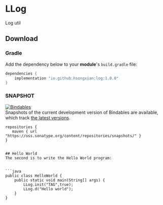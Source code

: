 # LLog
Log util

## Download


### Gradle
Add the dependency below to your **module**'s `build.gradle` file:
```gradle
dependencies {
    implementation "io.github.hsongxian:log:1.0.0"
}
```


### SNAPSHOT
[![Bindables](https://img.shields.io/static/v1?label=snapshot&message=bindables&logo=apache%20maven&color=C71A36)](https://oss.sonatype.org/content/repositories/snapshots/com/github/skydoves/bindables/) <br>
Snapshots of the current development version of Bindables are available, which track [the latest versions](https://oss.sonatype.org/content/repositories/snapshots/com/github/skydoves/bindables/).
```Gradle
repositories {
   maven { url "https://oss.sonatype.org/content/repositories/snapshots/" }
}


## Hello World
The second is to write the Hello World program:


```java
public class HelloWorld {
    public static void main(String[] args) {
        LLog.init("TAG",true);
        LLog.d("Hello world");
    }
}
```
